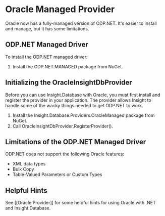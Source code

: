 # Oracle Managed Provider #

Oracle now has a fully-managed version of ODP.NET. It's easier to install and manage, but it has some limitations.

## ODP.NET Managed Driver ##

To install the ODP.NET managed driver:

1. Install the ODP.NET.MANAGED package from NuGet.

## Initializing the OracleInsightDbProvider ##

Before you can use Insight.Database with Oracle, you must first install and register the provider in your application. The provider allows Insight to handle some of the wacky things needed to get ODP.NET to work.

1. Install the Insight.Database.Providers.OracleManaged package from NuGet.
2. Call OracleInsightDbProvider.RegisterProvider(). 

## Limitations of the ODP.NET Managed Driver ##

ODP.NET does not support the following Oracle features:

* XML data types
* Bulk Copy
* Table-Valued Parameters or Custom Types

## Helpful Hints ##

See [[Oracle Provider]] for some helpful hints for using Oracle with .NET and Insight.Database.